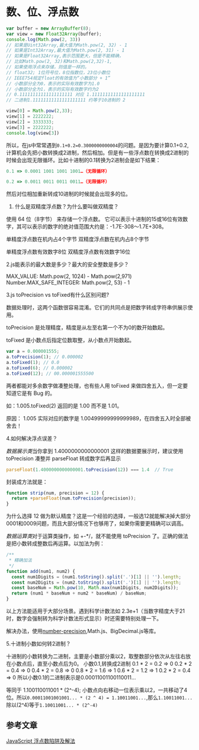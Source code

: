 # 数、位、浮点数

```javascript
var buffer = new ArrayBuffer(8);
var view = new Float32Array(buffer);
console.log(Math.pow(2, 33))
// 如果是Uint32Array,最大值为Math.pow(2, 32) - 1
// 如果是Int32Array,最大值为Math.pow(2, 31) - 1
// 如果是Float32Array,表示范围更大，但是不能精确，
// 比如Math.pow(2, 32)和Math.pow(2,32)-1,
// 如果使用浮点来存储，则值是一样的。
// float32; 1位符号位，8位指数位，23位小数位
// IEEE754规定float的有效值为“小数部分 + 1”
// 小数部分全为0，表示的实际有效数字为1.0
// 小数部分全为1，表示的实际有效数字约为2
// 0.11111111111111111111 对应 1.11111111111111111111
// 二进制1.11111111111111111111 约等于10进制的 2

view[0] = Math.pow(2,33);
view[1] = 2222222;
view[2] = 3333333;
view[3] = 2222222;
console.log(view[3])
```

所以，在js中常常遇到`0.1+0.2=0.3000000000004`的问题。是因为要计算0.1+0.2,计算机会先把小数转换成2进制，然后相加。但是有一些浮点数在转换成2进制的时候会出现无限循环。比如十进制的0.1转换为2进制会是如下结果：

```javascript
0.1 => 0.0001 1001 1001 1001…（无限循环）

0.2 => 0.0011 0011 0011 0011…（无限循环）
```

然后对位相加重新转成10进制的时候就会出现多的位。

1. 什么是双精度浮点数？为什么要叫做双精度？
  
  使用 64 位（8字节） 来存储一个浮点数。 它可以表示十进制的15或16位有效数字，其可以表示的数字的绝对值范围大约是：-1.7E-308～1.7E+308。

  单精度浮点数在机内占4个字节
  双精度浮点数在机内占8个字节

  单精度浮点数有效数字8位
  双精度浮点数有效数字16位

2.js能表示的最大数是多少？最大的安全整数是多少？

MAX_VALUE: Math.pow(2, 1024) - Math.pow(2,971)
Number.MAX_SAFE_INTEGER: Math.pow(2, 53) - 1

3.js toPrecision vs toFixed有什么区别问题?

数据处理时，这两个函数很容易混淆。它们的共同点是把数字转成字符串供展示使用。

toPrecision 是处理精度，精度是从左至右第一个不为0的数开始数起。

toFixed 是小数点后指定位数取整，从小数点开始数起。

```javascript
var a = 0.000001555;
a.toPrecision(1); // 0.000002
a.toFixed(1); // 0.0
a.toFixed(6); // 0.000002
a.toFixed(12); // 00.000001555500

```

两者都能对多余数字做凑整处理，也有些人用 toFixed 来做四舍五入，但一定要知道它是有 Bug 的。

如：1.005.toFixed(2) 返回的是 1.00 而不是 1.01。

原因： 1.005 实际对应的数字是 1.00499999999999989，在四舍五入时全部被舍去！

4.如何解决浮点误差？

*数据展示类*当你拿到 1.4000000000000001 这样的数据要展示时，建议使用 toPrecision 凑整并 parseFloat 转成数字后再显示

```js
parseFloat(1.4000000000000001.toPrecision(12)) === 1.4  // True
```

封装成方法就是：

```js
function strip(num, precision = 12) {
  return +parseFloat(num.toPrecision(precision));
}
```

为什么选择 12 做为默认精度？这是一个经验的选择，一般选12就能解决掉大部分0001和0009问题，而且大部分情况下也够用了，如果你需要更精确可以调高。

*数据运算类*对于运算类操作，如 +-*/，就不能使用 toPrecision 了。正确的做法是把小数转成整数后再运算。以加法为例：

```js
/**
 * 精确加法
 */
function add(num1, num2) {
  const num1Digits = (num1.toString().split('.')[1] || '').length;
  const num2Digits = (num2.toString().split('.')[1] || '').length;
  const baseNum = Math.pow(10, Math.max(num1Digits, num2Digits));
  return (num1 * baseNum + num2 * baseNum) / baseNum;
}
```

以上方法能适用于大部分场景。遇到科学计数法如 2.3e+1（当数字精度大于21时，数字会强制转为科学计数法形式显示）时还需要特别处理一下。

解决办法，使用[number-precision](https://github.com/nefe/number-precision),Math.js、BigDecimal.js等库。

5.十进制小数如何转2进制？

十进制的小数转换为二进制，主要是小数部分乘以2，取整数部分依次从左往右放在小数点后，直至小数点后为0。
小数0.1,转换成2进制
0.1 * 2 = 0.2 => 0
0.2 * 2 = 0.4 => 0
0.4 * 2 = 0.8 => 0
0.8 * 2 = 1.6 => 1
0.6 * 2 = 1.2 => 1
0.2 * 2 = 0.4 => 0
所以小数0.1的二进制表示是0.00011001100110011...

等同于 1.100110011001 * (2^-4); 小数点向右移动一位表示乘以2，一共移动了4位。所以`0.00011001001001... * (2 ^ 4) = 1.10011001...`,那么`1.10011001...`除以(2^4)等于`1.10011001... * (2^-4)`

## 参考文章

[JavaScript 浮点数陷阱及解法](https://github.com/camsong/blog/issues/9#issuecomment-535840342)
